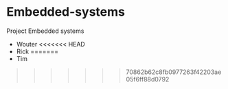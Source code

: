 # Embedded-systems
Project Embedded systems
- Wouter
<<<<<<< HEAD
- Rick
=======
- Tim
>>>>>>> 70862b62c8fb0977263f42203ae05f6ff88d0792
